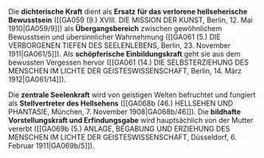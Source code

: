 
Die **dichterische Kraft** dient als **Ersatz für das verlorene hellseherische Bewusstsein** ([[GA059 (9.) XVIII. DIE MISSION DER KUNST, Berlin, 12. Mai 1910|GA059/9]]) als **Übergangsbereich** zwischen gewöhnlichem Bewusstsein und übersinnlicher Wahrnehmung ([[GA061 (5.) DIE VERBORGENEN TIEFEN DES SEELENLEBENS, Berlin, 23. November 1911|GA061/5]]). Als **schöpferische Einbildungskraft** geht sie aus dem bewussten Vergessen hervor ([[GA061 (14.) DIE SELBSTERZIEHUNG DES MENSCHEN IM LICHTE DER GEISTESWISSENSCHAFT, Berlin, 14. März 1912|GA061/14]]).

Die **zentrale Seelenkraft** wird von geistigen Welten befruchtet und fungiert als **Stellvertreter des Hellsehens** ([[GA068b (46.) HELLSEHEN UND PHANTASIE, München, 7. November 1908|GA068b/46]]). Die **bildhafte Vorstellungskraft und Erfindungsgabe** wird hauptsächlich von der Mutter vererbt ([[GA069b (5.) ANLAGE, BEGABUNG UND ERZIEHUNG DES MENSCHEN IM LICHTE DER GEISTESWISSENSCHAFT, Düsseldorf, 6. Februar 1911|GA069b/5]]).
